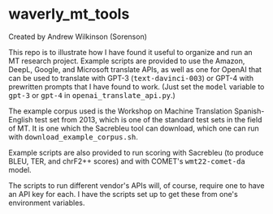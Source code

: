 # waverly_mt_tools

Created by Andrew Wilkinson (Sorenson)

This repo is to illustrate how I have found it useful to organize and run an MT research project.  Example scripts are provided to use the Amazon, DeepL, Google, and Microsoft translate APIs, as well as one for OpenAI that can be used to translate with GPT-3 (<tt>text-davinci-003</tt>) or GPT-4 with prewritten prompts that I have found to work.  (Just set the <tt>model</tt> variable to <tt>gpt-3</tt> or <tt>gpt-4</tt> in <tt>openai_translate_api.py</tt>.)

The example corpus used is the Workshop on Machine Translation Spanish-English test set from 2013, which is one of the standard test sets in the field of MT.  It is one which the Sacrebleu tool can download, which one can run with <tt>download_example_corpus.sh</tt>.

Example scripts are also provided to run scoring with Sacrebleu (to produce BLEU, TER, and chrF2++ scores) and with COMET's <tt>wmt22-comet-da</tt> model.

The scripts to run different vendor's APIs will, of course, require one to have an API key for each.  I have the scripts set up to get these from one's environment variables.



